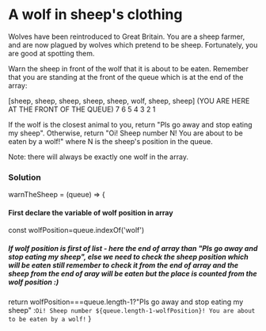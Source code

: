 # A wolf in sheep's clothing

Wolves have been reintroduced to Great Britain. You are a sheep farmer, and are now plagued by wolves which pretend to be sheep. Fortunately, you are good at spotting them.

Warn the sheep in front of the wolf that it is about to be eaten. Remember that you are standing at the front of the queue which is at the end of the array:

[sheep, sheep, sheep, sheep, sheep, wolf, sheep, sheep]      (YOU ARE HERE AT THE FRONT OF THE QUEUE)
   7      6      5      4      3            2      1

If the wolf is the closest animal to you, return "Pls go away and stop eating my sheep". Otherwise, return "Oi! Sheep number N! You are about to be eaten by a wolf!" where N is the sheep's position in the queue.

Note: there will always be exactly one wolf in the array.

### Solution

warnTheSheep = (queue) => {
#### First declare the variable of wolf position in array
  const wolfPosition=queue.indexOf('wolf')
##### If wolf position is first of list - here the end of array than "Pls go away and stop eating my sheep", else we need to check the sheep position which will be eaten still remember to check it from the end of array and the sheep from the end of aray will be eaten but the place is counted from the wolf position :)
  return wolfPosition===queue.length-1?"Pls go away and stop eating my sheep"
  :`Oi! Sheep number ${queue.length-1-wolfPosition}! You are about to be eaten by a wolf!`
}